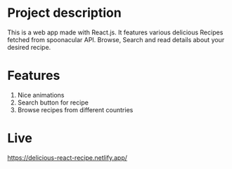# Project description

This is a web app made with React.js. It features various delicious Recipes fetched from spoonacular API. Browse, Search and read details about your desired recipe.

# Features
1. Nice animations
2. Search button for recipe
3. Browse recipes from different countries

# Live
https://delicious-react-recipe.netlify.app/


